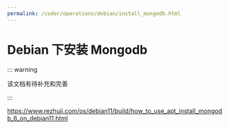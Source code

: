 ```yaml
---
permalink: /coder/operations/debian/install_mongodb.html
---
```


# Debian 下安装 Mongodb

::: warning

该文档有待补充和完善

:::

https://www.rezhuji.com/os/debian11/build/how_to_use_apt_install_mongodb_6_on_debian11.html
